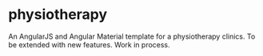 # physiotherapy
An AngularJS and Angular Material template for a physiotherapy clinics.
To be extended with new features. Work in process.

